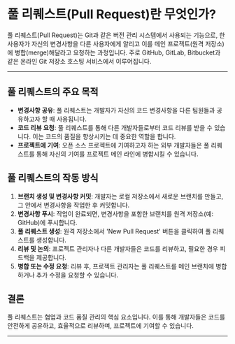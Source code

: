 # 풀 리퀘스트(Pull Request)란 무엇인가?

풀 리퀘스트(Pull Request)는 Git과 같은 버전 관리 시스템에서 사용되는 기능으로, 한 사용자가 자신의 변경사항을 다른 사용자에게 알리고 이를 메인 프로젝트(원격 저장소)에 병합(merge)해달라고 요청하는 과정입니다. 주로 GitHub, GitLab, Bitbucket과 같은 온라인 Git 저장소 호스팅 서비스에서 이루어집니다.

***

## 풀 리퀘스트의 주요 목적

- **변경사항 공유**: 풀 리퀘스트는 개발자가 자신의 코드 변경사항을 다른 팀원들과 공유하고자 할 때 사용됩니다.
- **코드 리뷰 요청**: 풀 리퀘스트를 통해 다른 개발자들로부터 코드 리뷰를 받을 수 있습니다. 이는 코드의 품질을 향상시키는 데 중요한 역할을 합니다.
- **프로젝트에 기여**: 오픈 소스 프로젝트에 기여하고자 하는 외부 개발자들은 풀 리퀘스트를 통해 자신의 기여를 프로젝트 메인 라인에 병합시킬 수 있습니다.

## 풀 리퀘스트의 작동 방식

1. **브랜치 생성 및 변경사항 커밋**: 개발자는 로컬 저장소에서 새로운 브랜치를 만들고, 그 안에서 변경사항을 작업한 후 커밋합니다.
2. **변경사항 푸시**: 작업이 완료되면, 변경사항을 포함한 브랜치를 원격 저장소(예: GitHub)에 푸시합니다.
3. **풀 리퀘스트 생성**: 원격 저장소에서 'New Pull Request' 버튼을 클릭하여 풀 리퀘스트를 생성합니다.
4. **리뷰 및 논의**: 프로젝트 관리자나 다른 개발자들은 코드를 리뷰하고, 필요한 경우 피드백을 제공합니다.
5. **병합 또는 수정 요청**: 리뷰 후, 프로젝트 관리자는 풀 리퀘스트를 메인 브랜치에 병합하거나 추가 수정을 요청할 수 있습니다.

## 결론

풀 리퀘스트는 협업과 코드 품질 관리의 핵심 요소입니다. 이를 통해 개발자들은 코드를 안전하게 공유하고, 효율적으로 리뷰하며, 프로젝트에 기여할 수 있습니다.

***
